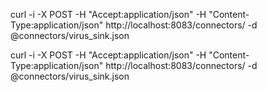 

curl -i -X POST -H "Accept:application/json" -H  "Content-Type:application/json" http://localhost:8083/connectors/ -d @connectors/virus_sink.json

curl -i -X POST -H "Accept:application/json" -H  "Content-Type:application/json" http://localhost:8083/connectors/ -d @connectors/virus_sink.json
